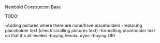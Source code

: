 Newbold Construction Base

TODO:

-Adding pictures where there are none/have placeholders
-replacing placeholder text (check scrolling pictures text)
-formatting placeholder text so that it's all leveled
-buying heroku dyno
-buying URL